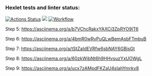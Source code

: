 ### Hexlet tests and linter status:
[![Actions Status](https://github.com/Daxping/java-project-lvl1/workflows/hexlet-check/badge.svg)](https://github.com/Daxping/java-project-lvl1/actions)
<a href="https://codeclimate.com/github/Daxping/java-project-lvl1/maintainability"><img src="https://api.codeclimate.com/v1/badges/0084c8e444ef7dd26e47/maintainability" /></a>
[![Workflow](https://github.com/Daxping/java-project-lvl1/actions/workflows/workflow.yml/badge.svg)](https://github.com/Daxping/java-project-lvl1/actions)

Step 5: https://asciinema.org/a/b7VChcRakxYAXCi3ZpRYO9lT6

Step 6: https://asciinema.org/a/4bmR0wRvPuQLwBemAsbFTmbuB

Step 7: https://asciinema.org/a/tStZaIdEVRfw6sbNAY6GBisGt

Step 8: https://asciinema.org/a/60zkWibNt6h9HHvsuzYxUOWgL

Step 9: https://asciinema.org/a/ucx7zAMpdFKZaU4sIahYmrkv8
